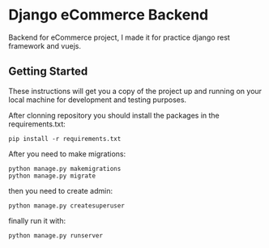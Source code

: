 # Django eCommerce Backend

Backend for eCommerce project, I made it for practice django rest framework and vuejs.

## Getting Started

These instructions will get you a copy of the project up and running on your local machine for development and testing purposes. 


After clonning repository you should install the packages in the requirements.txt:

```
pip install -r requirements.txt
```

After you need to make migrations:
 
```
python manage.py makemigrations
python manage.py migrate
```

then you need to create admin:

```
python manage.py createsuperuser
```
finally run it with: 
```
python manage.py runserver
``` 
